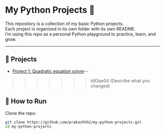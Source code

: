 # My Python Projects 🚀

This repository is a collection of my basic Python projects.  
Each project is organized in its own folder with its own README.  
I’m using this repo as a personal Python playground to practice, learn, and grow.  

---

## 📂 Projects

- [Project 1: Quadratic equation solver](/QEquationSolver/README.md)--
>>>>>>> b93ae04 (Describe what you changed)

## 🔧 How to Run
Clone the repo:
```bash
git clone https://github.com/prakashhh2/my-python-projects.git
cd my-python-projects
